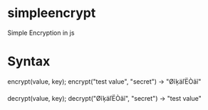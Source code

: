 # simpleencrypt
Simple Encryption in js

# Syntax
encrypt(value, key);
encrypt("test value", "secret") -> "ØĩķäľËÒãĩ"

decrypt(value, key);
decrypt("ØĩķäľËÒãĩ", "secret") -> "test value"
